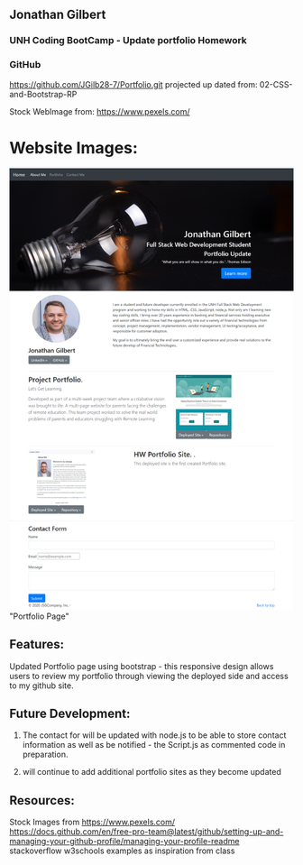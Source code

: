 ## Jonathan Gilbert
### UNH Coding BootCamp - Update portfolio Homework
### GitHub
https://github.com/JGilb28-7/Portfolio.git
projected up dated from: 02-CSS-and-Bootstrap-RP

Stock WebImage from: https://www.pexels.com/

# Website Images:
![image 1](Assets\images\PortfolioPage.png)"Portfolio Page"

## Features:
Updated Portfolio page using bootstrap - this responsive design allows users to review my portfolio through viewing the deployed side and access to my github site. 

## Future Development:
1. The contact for will be updated with node.js to be able to store contact information as well as be notified - the Script.js as commented code in preparation. 

2. will continue to add additional portfolio sites as they become updated


## Resources:
Stock Images from https://www.pexels.com/
https://docs.github.com/en/free-pro-team@latest/github/setting-up-and-managing-your-github-profile/managing-your-profile-readme
stackoverflow
w3schools
examples as inspiration from class

